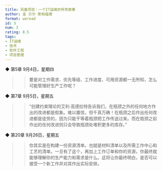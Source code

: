 ```yaml
---
title: 凤凰项目：一个IT运维的传奇故事
author: 金 贝尔 斯帕福德
format: weread
id: 5
num: 3
rating: 8.5
tags:
- IT运维
- 技术
- 软件工程
- 项目管理
---
```


◆ 第5章 9月4日，星期四

>> 要是对工作需求、优先等级、工作进度、可用资源都一无所知，怎么可能管理好生产工作呢？


◆ 第7章 9月5日，星期五

>> “创建约束理论的艾利·高德拉特告诉我们，在瓶颈之外的任何地方作出的改进都是假象。难以置信，但千真万确！在瓶颈之后作出任何改进都是徒劳的，因为只能干等着瓶颈把工作传送过来。而在瓶颈之前作出的任何改进则只会导致瓶颈处堆积更多的库存。”


◆ 第20章 9月26日，星期五

>> 你其实是在构建一份资源清单。也就是材料清单以及所需工作中心和工艺的清单。一旦有了这个，再加上工作订单和你的资源，你最终就能够理解你的生产能力和需求是什么。这将让你最终明白，是否可以接受一个新工作并对其作出实际安排。

